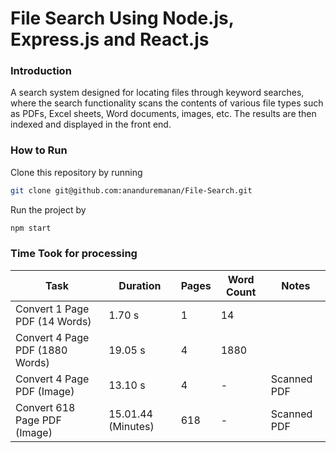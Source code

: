 # File Search Using Node.js, Express.js and React.js

### Introduction

A search system designed for locating files through keyword searches, where the search functionality scans the contents of various file types such as PDFs, Excel sheets, Word documents, images, etc. The results are then indexed and displayed in the front end.

### How to Run

Clone this repository by running

```bash
git clone git@github.com:ananduremanan/File-Search.git
```

Run the project by

```bash
npm start
```

### Time Took for processing

| Task                            | Duration           | Pages | Word Count | Notes       |
| ------------------------------- | ------------------ | ----- | ---------- | ----------- |
| Convert 1 Page PDF (14 Words)   | 1.70 s             | 1     | 14         |             |
| Convert 4 Page PDF (1880 Words) | 19.05 s            | 4     | 1880       |             |
| Convert 4 Page PDF (Image)      | 13.10 s            | 4     | -          | Scanned PDF |
| Convert 618 Page PDF (Image)    | 15.01.44 (Minutes) | 618   | -          | Scanned PDF |
